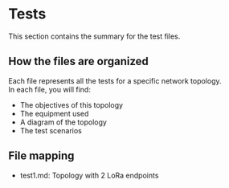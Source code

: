 # Tests  
This section contains the summary for the test files.

## How the files are organized  
Each file represents all the tests for a specific network topology.  
In each file, you will find:
- The objectives of this topology  
- The equipment used  
- A diagram of the topology  
- The test scenarios  

## File mapping  
- test1.md: Topology with 2 LoRa endpoints

